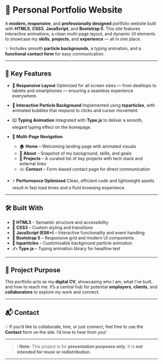 # 🎨 Personal Portfolio Website

A **modern, responsive**, and **professionally designed** portfolio website built with **HTML5**, **CSS3**, **JavaScript**, and **Bootstrap 5**. This site features interactive animations, a clean multi-page layout, and dynamic UI elements to showcase my **skills**, **projects**, and **experience** — all in one place.

✨ Includes smooth **particle backgrounds**, a typing animation, and a **functional contact form** for easy communication.

---

## 🚀 Key Features

* 📱 **Responsive Layout**
  Optimized for all screen sizes — from desktops to tablets and smartphones — ensuring a seamless experience everywhere.

* 🫧 **Interactive Particle Background**
  Implemented using **tsparticles**, with animated bubbles that respond to clicks and cursor movement.

* ⌨️ **Typing Animation**
  Integrated with **Type.js** to deliver a smooth, elegant typing effect on the homepage.

* 📄 **Multi-Page Navigation**

  * 🏠 **Home** – Welcoming landing page with animated visuals
  * 👤 **About** – Snapshot of my background, skills, and goals
  * 💼 **Projects** – A curated list of key projects with tech stack and external links
  * ✉️ **Contact** – Form-based contact page for direct communication

* ⚡ **Performance Optimised**
  Clean, efficient code and lightweight assets result in fast load times and a fluid browsing experience.

---

## 🛠️ Built With

* 🧱 **HTML5** – Semantic structure and accessibility
* 🎨 **CSS3** – Custom styling and transitions
* 🧠 **JavaScript (ES6+)** – Interactive functionality and event handling
* 🧩 **Bootstrap 5** – Responsive grid and modern UI components
* 💫 **tsparticles** – Customisable background particle animation
* ✍️ **Type.js** – Typing animation library for headline text

---

## 🎯 Project Purpose

This portfolio acts as my **digital CV**, showcasing who I am, what I’ve built, and how to reach me. It’s a central hub for potential **employers**, **clients**, and **collaborators** to explore my work and connect.

---

## 📬 Contact

💡 If you’d like to collaborate, hire, or just connect, feel free to use the **Contact** form on the site. I’d love to hear from you!

---

> ℹ️ **Note:** This project is for **presentation purposes only**. It is **not intended for reuse or redistribution**.

---
